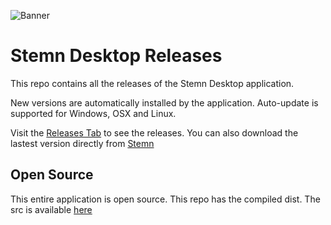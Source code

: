 ![Banner](https://dev.stemn.com/images/deviceMockups.jpg?c14eaba209d573117649415c7b16954c)
# Stemn Desktop Releases
This repo contains all the releases of the Stemn Desktop application.

New versions are automatically installed by the application. Auto-update is supported for Windows, OSX and Linux.

Visit the [Releases Tab](https://github.com/MrBlenny/STEMN-Desktop/releases) to see the releases.
You can also download the lastest version directly from [Stemn](https://dev.stemn.com/download)

## Open Source
This entire application is open source. This repo has the compiled dist. The src is available [here](https://github.com/stemn/stemn-frontend/tree/master/electronNew)
